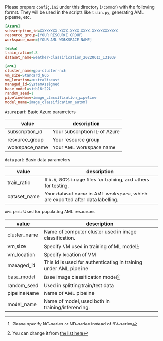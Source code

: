 Please prepare `config.ini` under this directory (`/common`) with the following format. They will be used in the scripts like `train.py`, generating AML pipeline, etc.

```config.ini
[Azure]
subscription_id=XXXXXXXX-XXXX-XXXX-XXXX-XXXXXXXXXXXX
resource_group=[YOUR RESOURCE GROUP]
workspace_name=[YOUR AML WORKSPACE NAME]

[data]
train_ratio=0.8
dataset_name=weather-classification_20220613_131039

[AML]
cluster_name=gpu-cluster-nc6
vm_size=Standard_NC6
vm_location=australiaeast
managed_id=SystemAssigned
base_model=vitb16r224
random_seed=1
pipelineName=image_classification_pipeline
model_name=image_classification_automl
```

`Azure` part: Basic Azure parameters

| value           | description                    |
------------------|--------------------------------|
| subscription_id | Your subscription ID of Azure  |
| resource_group  | Your resource group            |
| workspace_name  | Your AML workspace name        |

`data` part: Basic data parameters

| value           | description                                                     |
------------------|-----------------------------------------------------------------|
| train_ratio     | If `0.8`, 80% image files for training, and others for testing. |
| dataset_name    | Your dataset name in AML workspace, which are exported after data labelling. |

`AML` part: Used for populating AML resources

| value          | description                                    |
-----------------|-------------------------------------------------------------------|
| cluster_name   | Name of computer cluster used in image classification.            |
| vm_size        | Specify VM used in training of ML model[^1]                       |
| vm_location    | Specify location of VM                                            |
| managed_id     | This id is used for authenticating in training under AML pipeline |
| base_model     | Base image classification model[^2]                               |
| random_seed    | Used in splitting train/test data                                 |
| pipelineName   | Name of AML pipeline                                              |
| model_name     | Name of model, used both in training/inferencing.                 |


[^1]: Please specify NC-series or ND-series instead of NV-series
[^2]: You can change it from [the list here](https://docs.microsoft.com/en-us/azure/machine-learning/how-to-auto-train-image-models?tabs=CLI-v2#supported-model-algorithms)


